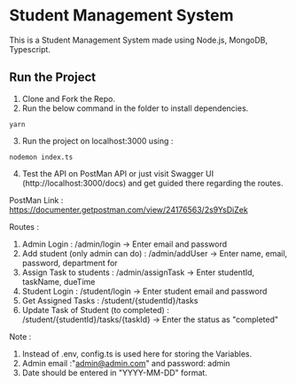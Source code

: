 # Student Management System
This is a Student Management System made using Node.js, MongoDB, Typescript. 

## Run the Project
1. Clone and Fork the Repo.
2. Run the below command in the folder to install dependencies.
```
yarn
```
3. Run the project on localhost:3000 using :
```
nodemon index.ts
```
4. Test the API on PostMan API or  just visit Swagger UI (http://localhost:3000/docs) and get guided there regarding the routes.

PostMan Link : https://documenter.getpostman.com/view/24176563/2s9YsDiZek

Routes : 
1. Admin Login : /admin/login -> Enter email and password
2. Add student (only admin can do) :  /admin/addUser -> Enter name, email, password, department for 
3. Assign Task to students : /admin/assignTask -> Enter studentId, taskName, dueTime
4. Student Login : /student/login -> Enter student email and password
5. Get Assigned Tasks : /student/{studentId}/tasks
6. Update Task of Student (to completed) : /student/{studentId}/tasks/{taskId} -> Enter the status as "completed"

Note : 
1. Instead of .env, config.ts is used here for storing the Variables.
2. Admin email :"admin@admin.com" and password: admin
3. Date should be entered in "YYYY-MM-DD" format.
